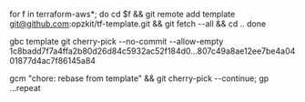 


for f in terraform-aws*; do
  cd $f && git remote add template git@github.com:opzkit/tf-template.git && git fetch --all && cd ..
done

gbc template
git cherry-pick --no-commit --allow-empty 1c8badd7f7a4ffa2b80d26d84c5932ac52f184d0...807c49a8ae12ee7be4a0401877d4ac7f86145a84

gcm "chore: rebase from template" && git cherry-pick --continue; gp
...repeat
